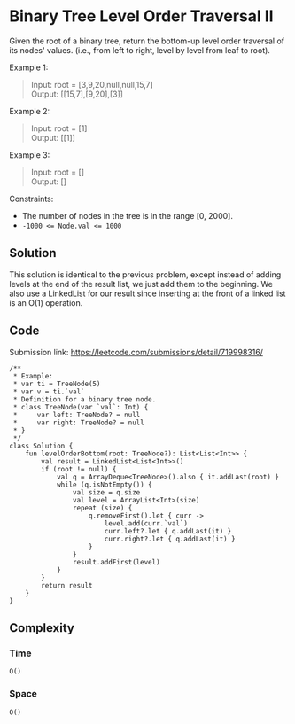 # Binary Tree Level Order Traversal II
Given the root of a binary tree, return the bottom-up level order traversal of its nodes' values. (i.e., from left to right, level by level from leaf to root).

Example 1:
>Input: root = [3,9,20,null,null,15,7]  
Output: [[15,7],[9,20],[3]]

Example 2:
>Input: root = [1]  
Output: [[1]]

Example 3:
> Input: root = []  
Output: []

Constraints:
* The number of nodes in the tree is in the range [0, 2000].
* `-1000 <= Node.val <= 1000`

## Solution
This solution is identical to the previous problem, except instead of adding levels at the end of the result list, we just add them to the beginning. We also use a LinkedList for our result since inserting at the front of a linked list is an O(1) operation.

## Code
Submission link: https://leetcode.com/submissions/detail/719998316/
```
/**
 * Example:
 * var ti = TreeNode(5)
 * var v = ti.`val`
 * Definition for a binary tree node.
 * class TreeNode(var `val`: Int) {
 *     var left: TreeNode? = null
 *     var right: TreeNode? = null
 * }
 */
class Solution {
    fun levelOrderBottom(root: TreeNode?): List<List<Int>> {
        val result = LinkedList<List<Int>>()
        if (root != null) {
            val q = ArrayDeque<TreeNode>().also { it.addLast(root) }
            while (q.isNotEmpty()) {
                val size = q.size
                val level = ArrayList<Int>(size)
                repeat (size) {
                    q.removeFirst().let { curr ->
                        level.add(curr.`val`)
                        curr.left?.let { q.addLast(it) }
                        curr.right?.let { q.addLast(it) }
                    }
                }
                result.addFirst(level)
            }
        }
        return result
    }
}
```
## Complexity
### Time
`O()`
### Space
`O()`
